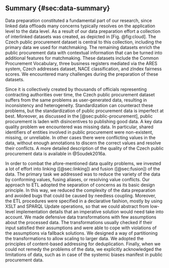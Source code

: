 ## Summary {#sec:data-summary}

Data preparation constituted a fundamental part of our research, since linked data offloads many concerns typically resolves on the application level to the data level.
As a result of our data preparation effort a collection of interlinked datasets was created, as depicted in [Fig. @fig:cloud].
The Czech public procurement dataset is central to this collection, including the primary data we used for matchmaking.
The remaining datasets enrich the public procurement data with contextual information that can be turned into additional features for matchmaking.
These datasets include the Common Procurement Vocabulary, three business registers mediated via the ARES system, Czech addresses dataset, NACE classification, and zIndex fairness scores.
We encountered many challenges during the preparation of these datasets.

Since it is collectively created by thousands of officials representing contracting authorities over time, the Czech public procurement dataset suffers from the same problems as user-generated data, resulting in inconsistency and heterogeneity.
Standardization can counteract these problems, but the standardization of public procurement data is imperfect at best.
Moreover, as discussed in the [@sec:public-procurement], public procurement is laden with disincentives to publishing good data.
A key data quality problem we encountered was missing data.
In particular, shared identifiers of entities involved in public procurement were non-existent, missing, or unreliable.
In other cases there were conflicting values in the data, without enough annotations to discern the correct values and resolve their conflicts.
A more detailed description of the quality of the Czech public procurement data is available in @Soudek2016a.

<!--
Problems:
- Reductive use of XML
- Violations of the allegedly validated rules
-->

In order to combat the afore-mentioned data quality problems, we invested a lot of effort into linking ([@sec:linking]) and fusion ([@sec:fusion]) of the data.
The primary task we addressed was to reduce the variety of the data by conforming values, fusing aliases, or resolving value conflicts.
Our approach to ETL adopted the separation of concerns as its basic design principle.
In this way, we reduced the complexity of the data preparation and avoided bugs that could be caused by needless coupling.
Moreover, the ETL procedures were specified in a declarative fashion, mostly by using XSLT and SPARQL Update operations, so that we could abstract from low-level implementation details that an imperative solution would need take into account.
We made defensive data transformations with few assumptions about the processed data.
The transformations usually checked if their input satisfied their assumptions and were able to cope with violations of the assumptions via fallback solutions.
We designed a way of partitioning the transformations to allow scaling to larger data.
We adopted the principles of content-based addressing for deduplication.
Finally, when we could not remedy the problems of the data, we explicitly acknowledged the limitations of data, such as in case of the systemic biases manifest in public procurement data.
